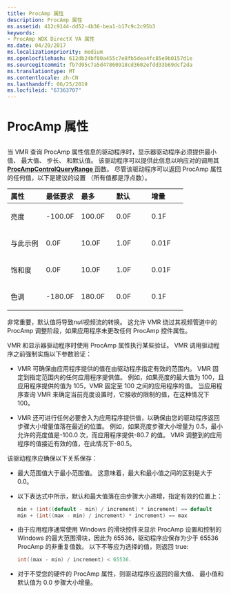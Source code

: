 ```yaml
---
title: ProcAmp 属性
description: ProcAmp 属性
ms.assetid: 412c9144-dd52-4b36-bea1-b17c9c2c95b3
keywords:
- ProcAmp WDK DirectX VA 属性
ms.date: 04/20/2017
ms.localizationpriority: medium
ms.openlocfilehash: 612db24bf80a455c7e8fb5dea4fc85e9b0157d1e
ms.sourcegitcommit: fb7d95c7a5d47860918cd3602efdd33b69dcf2da
ms.translationtype: MT
ms.contentlocale: zh-CN
ms.lasthandoff: 06/25/2019
ms.locfileid: "67363707"
---
```

# <a name="procamp-properties"></a>ProcAmp 属性


## <span id="ddk_procamp_properties_gg"></span><span id="DDK_PROCAMP_PROPERTIES_GG"></span>


当 VMR 查询 ProcAmp 属性信息的驱动程序时，显示器驱动程序必须提供最小值、 最大值、 步长、 和默认值。 该驱动程序可以提供此信息以响应对的调用其[ **ProcAmpControlQueryRange** ](https://docs.microsoft.com/windows-hardware/drivers/display/dxva-deinterlacecontainerdeviceclass-procampcontrolqueryrange)函数。 尽管该驱动程序可以返回 ProcAmp 属性的任何值，以下是建议的设置 （所有值都是浮点数）。

<table>
<colgroup>
<col width="20%" />
<col width="20%" />
<col width="20%" />
<col width="20%" />
<col width="20%" />
</colgroup>
<thead>
<tr class="header">
<th align="left">属性</th>
<th align="left">最低要求</th>
<th align="left">最多</th>
<th align="left">默认</th>
<th align="left">增量</th>
</tr>
</thead>
<tbody>
<tr class="odd">
<td align="left"><p>亮度</p></td>
<td align="left"><p>-100.0F</p></td>
<td align="left"><p>100.0F</p></td>
<td align="left"><p>0.0F</p></td>
<td align="left"><p>0.1F</p></td>
</tr>
<tr class="even">
<td align="left"><p>与此示例</p></td>
<td align="left"><p>0.0F</p></td>
<td align="left"><p>10.0F</p></td>
<td align="left"><p>1.0F</p></td>
<td align="left"><p>0.01F</p></td>
</tr>
<tr class="odd">
<td align="left"><p>饱和度</p></td>
<td align="left"><p>0.0F</p></td>
<td align="left"><p>10.0F</p></td>
<td align="left"><p>1.0F</p></td>
<td align="left"><p>0.01F</p></td>
</tr>
<tr class="even">
<td align="left"><p>色调</p></td>
<td align="left"><p>-180.0F</p></td>
<td align="left"><p>180.0F</p></td>
<td align="left"><p>0.0F</p></td>
<td align="left"><p>0.1F</p></td>
</tr>
</tbody>
</table>

 

非常重要，默认值将导致*null*视频流的转换。 这允许 VMR 绕过其视频管道中的 ProcAmp 调整阶段，如果应用程序未更改任何 ProcAmp 控件属性。

VMR 和显示器驱动程序时使用 ProcAmp 属性执行某些验证。 VMR 调用驱动程序之前强制实施以下参数验证：

-   VMR 可确保由应用程序提供的值在由驱动程序指定有效的范围内。 VMR 固定到指定范围内的任何应用程序提供值。 例如，如果亮度的最大值为 100，且应用程序提供的值为 105，VMR 固定至 100 之间的应用程序的值。 当应用程序查询 VMR 来确定当前亮度设置时，它接收的限制的值，在这种情况下 100。

-   VMR 还可进行任何必要舍入为应用程序提供值，以确保由您的驱动程序返回步骤大小增量值落在最近的位置。 例如，如果亮度步骤大小增量为 0.5，最小允许的亮度值是-100.0 次，而应用程序提供-80.7 的值。 VMR 调整到的应用程序的值接近有效的值，在此情况下-80.5。

该驱动程序应确保以下关系保存：

-   最大范围值大于最小范围值。 这意味着，最大和最小值之间的区别是大于 0.0。

-   以下表达式中所示，默认和最大值落在由步骤大小递增，指定有效的位置上：
    ```cpp
    min + (int((default - min) / increment) * increment) == default
    min + (int((max - min) / increment) * increment) == max
    ```

-   由于应用程序通常使用 Windows 的滑块控件来显示 ProcAmp 设置和控制的 Windows 的最大范围滑块，因此为 65536，驱动程序应保存为少于 65536 ProcAmp 的非重复值数。 以下不等应为选择的值，则返回 true:
    ```cpp
    int((max - min) / increment) < 65536.
    ```

-   对于不受您的硬件的 ProcAmp 属性，则驱动程序应返回的最大值、 最小值和默认值为 0.0 步骤大小增量。

 

 





